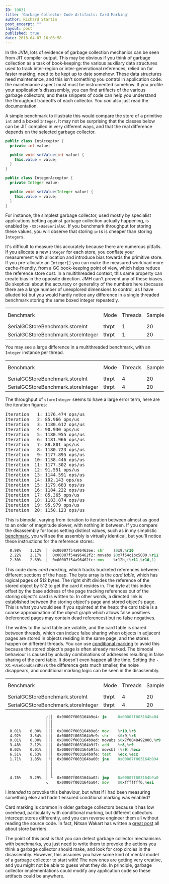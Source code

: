 ```yaml
---
ID: 10831
title: 'Garbage Collector Code Artifacts: Card Marking'
author: Richard Startin
post_excerpt: ""
layout: post
published: true
date: 2018-04-07 16:03:58
---
```

In the JVM, lots of evidence of garbage collection mechanics can be seen from JIT compiler output. This may be obvious if you think of garbage collection as a task of book-keeping: the various auxiliary data structures used to track inter-region or inter-generational references, relied on for faster marking, need to be kept up to date somehow. These data structures need maintenance, and this isn't something you control in application code: the maintenance aspect must must be instrumented somehow. If you profile your application's disassembly, you can find artifacts of the various garbage collectors, and these snippets of code can help you understand the throughput tradeoffs of each collector. You <em>can</em> also just read the documentation. 

A simple benchmark to illustrate this would compare the store of a primitive `int` and a boxed `Integer`. It may not be surprising that the classes below can be JIT compiled in very different ways, and that the real difference depends on the selected garbage collector.

```java
public class IntAcceptor {
  private int value;

  public void setValue(int value) {
    this.value = value;
  }
}

public class IntegerAcceptor {
  private Integer value;

  public void setValue(Integer value) {
    this.value = value;
  }
}
```

For instance, the simplest garbage collector, used mostly by specialist applications betting against garbage collection actually happening, is enabled by `-XX:+UseSerialGC`. If you benchmark throughput for storing these values, you will observe  that storing `int`s is cheaper than storing `Integer`s.

It's difficult to measure this accurately because there are numerous pitfalls. If you allocate a new `Integer` for each store, you conflate your measurement with allocation and introduce bias towards the primitive store. If you pre-allocate an `Integer[]` you can make the measured workload more cache-friendly, from a GC book-keeping point of view, which helps reduce the reference store cost. In a multithreaded context, this same property can create bias in the opposite direction. JMH can't prevent any of these biases. Be skeptical about the accuracy or generality of the numbers here (because there are a large number of unexplored dimensions to control, as I have alluded to) but you would hardly notice any difference in a single threaded benchmark storing the same boxed integer repeatedly.

<div class="table-holder">
<table class="table table-bordered table-hover table-condensed">
<tbody><tr>
<td>Benchmark</td>
<td>Mode</td>
<td>Threads</td>
<td>Samples</td>
<td>Score</td>
<td>Score Error (99.9%)</td>
<td>Unit</td>
</tr>
<tr>
<td>SerialGCStoreBenchmark.storeInt</td>
<td>thrpt</td>
<td>1</td>
<td>20</td>
<td>395.370723</td>
<td>10.092432</td>
<td>ops/us</td>
</tr>
<tr>
<td>SerialGCStoreBenchmark.storeInteger</td>
<td>thrpt</td>
<td>1</td>
<td>20</td>
<td>277.329797</td>
<td>18.036629</td>
<td>ops/us</td>
</tr>
</tbody></table>
</div>

You may see a large difference in a multithreaded benchmark, with an `Integer` instance per thread.

<div class="table-holder">
<table class="table table-bordered table-hover table-condensed">
<tbody><tr>
<td>Benchmark</td>
<td>Mode</td>
<td>Threads</td>
<td>Samples</td>
<td>Score</td>
<td>Score Error (99.9%)</td>
<td>Unit</td>
</tr>
<tr>
<td>SerialGCStoreBenchmark.storeInt</td>
<td>thrpt</td>
<td>4</td>
<td>20</td>
<td>1467.401084</td>
<td>5.917960</td>
<td>ops/us</td>
</tr>
<tr>
<td>SerialGCStoreBenchmark.storeInteger</td>
<td>thrpt</td>
<td>4</td>
<td>20</td>
<td>793.880064</td>
<td>459.304449</td>
<td>ops/us</td>
</tr>
</tbody></table>
</div>

The throughput of `storeInteger` seems to have a large error term, here are the iteration figures:

<pre>
Iteration   1: 1176.474 ops/us
Iteration   2: 85.966 ops/us
Iteration   3: 1180.612 ops/us
Iteration   4: 90.930 ops/us
Iteration   5: 1180.955 ops/us
Iteration   6: 1181.966 ops/us
Iteration   7: 88.801 ops/us
Iteration   8: 1180.723 ops/us
Iteration   9: 1177.895 ops/us
Iteration  10: 1138.446 ops/us
Iteration  11: 1177.302 ops/us
Iteration  12: 91.551 ops/us
Iteration  13: 1144.591 ops/us
Iteration  14: 102.143 ops/us
Iteration  15: 1179.683 ops/us
Iteration  16: 1184.222 ops/us
Iteration  17: 85.365 ops/us
Iteration  18: 1183.874 ops/us
Iteration  19: 95.979 ops/us
Iteration  20: 1150.123 ops/us
</pre>

This is bimodal, varying from iteration to iteration between almost as good to an order of magnitude slower, with nothing in between. If you compare the disassembly for loops setting distinct values, such as in my simplistic <a href="https://github.com/richardstartin/runtime-benchmarks/blob/master/src/main/java/com/openkappa/runtime/gc/SerialGCStoreBenchmark.java" rel="noopener" target="_blank">benchmark</a>, you will see the assembly is virtually identical, but you'll notice these instructions for the reference stores:

```asm
  0.98%    1.12%  │  0x00007f54a96462ee: shr    $0x9,%r10
  2.22%    2.17%  │  0x00007f54a96462f2: movabs $0x7f54c1bc5000,%r11
  2.30%    2.69%  │  0x00007f54a96462fc: mov    %r12b,(%r11,%r10,1) 
```

This code does <em>card marking</em>, which tracks bucketed references between different sections of the heap. The byte array is the <em>card table</em>, which has logical pages of 512 bytes. The right shift divides the reference of the stored object by 512 to get the card it resides in. The byte at this index offset by the base address of the page tracking references out of the storing object's card is written to. In other words, a directed link is established between the storing object's page and stored object's page. This is what you would see if you squinted at the heap: the card table is a coarse approximation of the object graph which allows false positives (referenced pages may contain dead references) but no false negatives. 

The writes to the card table are volatile, and the card table is shared between threads, which can induce false sharing when objects in adjacent pages are stored in objects residing in the same page, and the stores happen on different threads. You can use <a href="https://blogs.oracle.com/dave/false-sharing-induced-by-card-table-marking">conditional marking</a> to avoid this because the stored object's page is often already marked. The bimodal behaviour is caused by unlucky combinations of addresses resulting in false sharing of the card table. It doesn't even happen all the time. Setting the `-XX:+UseCondCardMark` the difference gets much smaller, the noise disappears, and conditional marking logic can be seen in the disassembly.


<div class="table-holder">
<table class="table table-bordered table-hover table-condensed">
<tbody><tr>
<td>Benchmark</td>
<td>Mode</td>
<td>Threads</td>
<td>Samples</td>
<td>Score</td>
<td>Score Error (99.9%)</td>
<td>Unit</td>
</tr>
<tr>
<td>SerialGCStoreBenchmark.storeInt</td>
<td>thrpt</td>
<td>4</td>
<td>20</td>
<td>1467.464828</td>
<td>12.866720</td>
<td>ops/us</td>
</tr>
<tr>
<td>SerialGCStoreBenchmark.storeInteger</td>
<td>thrpt</td>
<td>4</td>
<td>20</td>
<td>1114.612419</td>
<td>6.960193</td>
<td>ops/us</td>
</tr>
</tbody></table>

```asm
                  ╭││  0x00007f003164b9e4: je     0x00007f003164ba04 
                  │││                                                
                  │││                                               
  0.01%    0.00%  │││  0x00007f003164b9e6: mov    %r10,%r8
  4.92%    3.54%  │││  0x00007f003164b9e9: shr    $0x9,%r8
  0.01%    0.00%  │││  0x00007f003164b9ed: movabs $0x7f0048492000,%r9
  3.48%    2.12%  │││  0x00007f003164b9f7: add    %r8,%r9
  0.02%    0.01%  │││  0x00007f003164b9fa: movsbl (%r9),%ecx
  6.51%    6.53%  │││  0x00007f003164b9fe: test   %ecx,%ecx
  1.71%    1.85%  │╰│  0x00007f003164ba00: jne    0x00007f003164b994
                  │ │                                               
                  │ │                                               
                  │ │                                               
  4.76%    5.29%  │ ╰  0x00007f003164ba02: jmp    0x00007f003164b9a0
                  ↘    0x00007f003164ba04: mov    $0xfffffff6,%esi

```

I <em>intended</em> to provoke this behaviour, but what if I had been measuring something else and hadn't ensured conditional marking was enabled?

Card marking is common in older garbage collectors because it has low overhead, particularly with conditional marking, but different collectors intercept stores differently, and you can reverse engineer them all without reading the source code. In fact, Nitsan Wakart has written a <a href="http://psy-lob-saw.blogspot.co.uk/2014/10/the-jvm-write-barrier-card-marking.html" rel="noopener" target="_blank">great post</a> all about store barriers. 

The point of this post is that you can detect garbage collector mechanisms with benchmarks, you just need to write them to provoke the actions you think a garbage collector should make, and look for crop circles in the disassembly. However, this assumes you have some kind of mental model of a garbage collector to start with! The new ones are getting very creative, and you might not be able to guess what they do. In principle, garbage collector implementations could modify any application code so these artifacts could be anywhere.